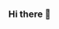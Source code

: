 ### Hi there 👋

<!--
**Kendie22/Kendie22** is a ✨ _special_ ✨ repository because its `README.md` (this file) appears on your GitHub profile.

I am Kerridene Small, a proud Jamaican immigrant and a Brooklyn nativeI. I am a daughter, sister, and friend. I have a passion for innovative tech and am practically passionate about education tech and gaming. I  live by a simple mission: “do all you can, while you can, to create, improve, and sustain positive generational changes for my community.”


- 🔭 I’m a former educator who fell in love with programming ...
- 🌱 I love learning and traveling...
- 👯 I’m interested in innovative tech opportunities ...
- 🤔 I’m looking for help with ...
- 💬 Ask me about my summer teaching in Kenya...
- 📫 How to reach me: Kerridenesmall@gmail.com or https://www.linkedin.com/in/kerridene-small/...
- 😄 Pronouns: she/her/hers...
- ⚡ Fun fact: I am an avid gardner and I love cooking ...
-->
